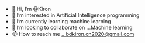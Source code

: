 - 👋 Hi, I’m @Kiron
- 👀 I’m interested in Artificial Intelligence programming
- 🌱 I’m currently learning machine learning
- 💞️ I’m looking to collaborate on ...Machine learning
- 📫 How to reach me ...bdkiron.cn2020@gmail.com

<!---
bdKiron/bdKiron is a ✨ special ✨ repository because its `README.md` (this file) appears on your GitHub profile.
You can click the Preview link to take a look at your changes.
--->
